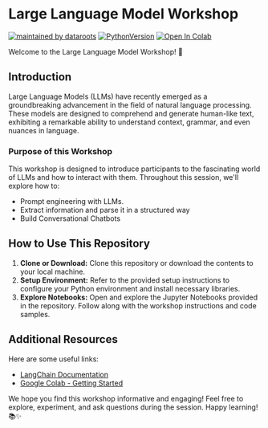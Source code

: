# Large Language Model Workshop
[![maintained by dataroots](https://img.shields.io/badge/maintained%20by-dataroots-%2300b189)](https://dataroots.io)
[![PythonVersion](https://img.shields.io/badge/python-3.9-blue)](https://img.shields.io/badge/python-3.9-blue)
[![Open In Colab](https://colab.research.google.com/assets/colab-badge.svg)](https://colab.research.google.com/github/andreabenevenut/LLM_workshop/blob/main/notebooks/3%20-%20Building%20a%20Virtual%20Assistant%20with%20Retrieval-Augmented%20Generation%20(RAG)%20via%20LLMs.ipynb)

Welcome to the Large Language Model Workshop! 🚀

## Introduction

Large Language Models (LLMs) have recently emerged as a groundbreaking advancement in the field of natural language processing. These models are designed to comprehend and generate human-like text, exhibiting a remarkable ability to understand context, grammar, and even nuances in language. 

### Purpose of this Workshop

This workshop is designed to introduce participants to the fascinating world of LLMs and how to interact with them. Throughout this session, we'll explore how to:

- Prompt engineering with LLMs.
- Extract information and parse it in a structured way
- Build Conversational Chatbots


## How to Use This Repository

1. **Clone or Download:** Clone this repository or download the contents to your local machine.
2. **Setup Environment:** Refer to the provided setup instructions to configure your Python environment and install necessary libraries.
3. **Explore Notebooks:** Open and explore the Jupyter Notebooks provided in the repository. Follow along with the workshop instructions and code samples.


## Additional Resources

Here are some useful links:

- [LangChain Documentation](https://python.langchain.com/docs/get_started/introduction)
- [Google Colab - Getting Started](https://colab.research.google.com/notebooks/intro.ipynb)

We hope you find this workshop informative and engaging! Feel free to explore, experiment, and ask questions during the session. Happy learning! 📚✨
